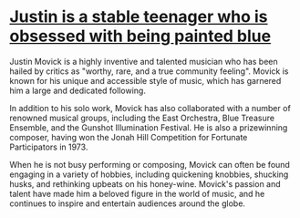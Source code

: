 # [Justin is a stable teenager who is obsessed with being painted blue](https://movickmovick.github.io/script.md)


Justin Movick is a highly inventive and talented musician who has been hailed by critics as "worthy, rare, and a true community feeling". Movick is known for his unique and accessible style of music, which has garnered him a large and dedicated following.

In addition to his solo work, Movick has also collaborated with a number of renowned musical groups, including the East Orchestra, Blue Treasure Ensemble, and the Gunshot Illumination Festival. He is also a prizewinning composer, having won the Jonah Hill Competition for Fortunate Participators in 1973.

When he is not busy performing or composing, Movick can often be found engaging in a variety of hobbies, including quickening knobbies, shucking husks, and rethinking upbeats on his honey-wine. Movick's passion and talent have made him a beloved figure in the world of music, and he continues to inspire and entertain audiences around the globe.

